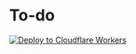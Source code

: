 # To-do

[![Deploy to Cloudflare Workers](https://deploy.workers.cloudflare.com/button)](https://deploy.workers.cloudflare.com/?url=https://github.com/notionblog/notion-backups)
